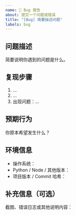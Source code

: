 ```yaml
---
name: 🐞 Bug 报告
about: 提交一个问题或错误
title: "[Bug] 简要描述问题"
labels: bug
---
```


## 问题描述

简要说明你遇到的问题是什么。

## 复现步骤

1. ...
2. ...
3. 出现问题：...

## 预期行为

你原本希望发生什么？

## 环境信息

- 操作系统：
- Python / Node / 其他版本：
- 项目版本 / Commit 哈希：

## 补充信息（可选）

截图、错误日志或其他说明内容：
